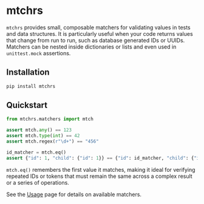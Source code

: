 # mtchrs

`mtchrs` provides small, composable matchers for validating values in tests and data structures. It is particularly useful when your code returns values that change from run to run, such as database generated IDs or UUIDs. Matchers can be nested inside dictionaries or lists and even used in `unittest.mock` assertions.

## Installation

```bash
pip install mtchrs
```

## Quickstart

```python
from mtchrs.matchers import mtch

assert mtch.any() == 123
assert mtch.type(int) == 42
assert mtch.regex(r"\d+") == "456"

id_matcher = mtch.eq()
assert {"id": 1, "child": {"id": 1}} == {"id": id_matcher, "child": {"id": id_matcher}}
```

`mtch.eq()` remembers the first value it matches, making it ideal for verifying
repeated IDs or tokens that must remain the same across a complex result or a
series of operations.

See the [Usage](usage.md) page for details on available matchers.
